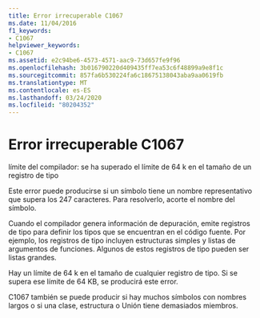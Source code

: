 ```yaml
---
title: Error irrecuperable C1067
ms.date: 11/04/2016
f1_keywords:
- C1067
helpviewer_keywords:
- C1067
ms.assetid: e2c94be6-4573-4571-aac9-73d657fe9f96
ms.openlocfilehash: 3b016790220d409435ff7ea53c6f48899a9e8f1c
ms.sourcegitcommit: 857fa6b530224fa6c18675138043aba9aa0619fb
ms.translationtype: MT
ms.contentlocale: es-ES
ms.lasthandoff: 03/24/2020
ms.locfileid: "80204352"
---
```

# <a name="fatal-error-c1067"></a>Error irrecuperable C1067

límite del compilador: se ha superado el límite de 64 k en el tamaño de un registro de tipo

Este error puede producirse si un símbolo tiene un nombre representativo que supera los 247 caracteres.  Para resolverlo, acorte el nombre del símbolo.

Cuando el compilador genera información de depuración, emite registros de tipo para definir los tipos que se encuentran en el código fuente.  Por ejemplo, los registros de tipo incluyen estructuras simples y listas de argumentos de funciones.  Algunos de estos registros de tipo pueden ser listas grandes.

Hay un límite de 64 k en el tamaño de cualquier registro de tipo.  Si se supera ese límite de 64 KB, se producirá este error.

C1067 también se puede producir si hay muchos símbolos con nombres largos o si una clase, estructura o Unión tiene demasiados miembros.
